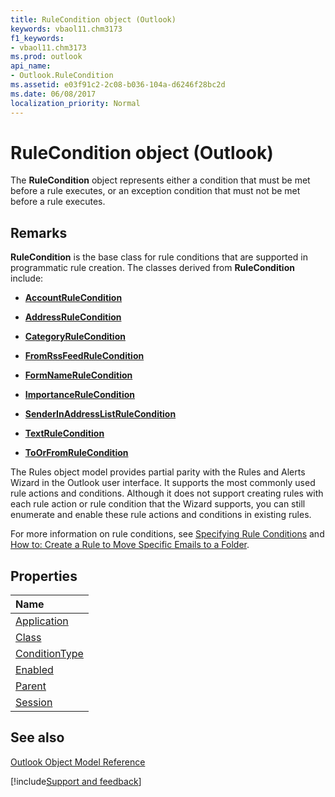 ```yaml
---
title: RuleCondition object (Outlook)
keywords: vbaol11.chm3173
f1_keywords:
- vbaol11.chm3173
ms.prod: outlook
api_name:
- Outlook.RuleCondition
ms.assetid: e03f91c2-2c08-b036-104a-d6246f28bc2d
ms.date: 06/08/2017
localization_priority: Normal
---
```



# RuleCondition object (Outlook)

The  **RuleCondition** object represents either a condition that must be met before a rule executes, or an exception condition that must not be met before a rule executes.


## Remarks

 **RuleCondition** is the base class for rule conditions that are supported in programmatic rule creation. The classes derived from **RuleCondition** include:


-  **[AccountRuleCondition](Outlook.AccountRuleCondition.md)**
    
-  **[AddressRuleCondition](Outlook.AddressRuleCondition.md)**
    
-  **[CategoryRuleCondition](Outlook.CategoryRuleCondition.md)**
    
-  **[FromRssFeedRuleCondition](Outlook.FromRssFeedRuleCondition.md)**
    
-  **[FormNameRuleCondition](Outlook.FormNameRuleCondition.md)**
    
-  **[ImportanceRuleCondition](Outlook.ImportanceRuleCondition.md)**
    
-  **[SenderInAddressListRuleCondition](Outlook.SenderInAddressListRuleCondition.md)**
    
-  **[TextRuleCondition](Outlook.TextRuleCondition.md)**
    
-  **[ToOrFromRuleCondition](Outlook.ToOrFromRuleCondition.md)**
    


The Rules object model provides partial parity with the Rules and Alerts Wizard in the Outlook user interface. It supports the most commonly used rule actions and conditions. Although it does not support creating rules with each rule action or rule condition that the Wizard supports, you can still enumerate and enable these rule actions and conditions in existing rules. 

For more information on rule conditions, see [Specifying Rule Conditions](../outlook/How-to/Rules/specifying-rule-conditions.md) and [How to: Create a Rule to Move Specific Emails to a Folder](../outlook/How-to/Rules/create-a-rule-to-move-specific-e-mails-to-a-folder.md).


## Properties



|Name|
|:-----|
|[Application](Outlook.RuleCondition.Application.md)|
|[Class](Outlook.RuleCondition.Class.md)|
|[ConditionType](Outlook.RuleCondition.ConditionType.md)|
|[Enabled](Outlook.RuleCondition.Enabled.md)|
|[Parent](Outlook.RuleCondition.Parent.md)|
|[Session](Outlook.RuleCondition.Session.md)|

## See also


[Outlook Object Model Reference](overview/Outlook/object-model.md)

[!include[Support and feedback](~/includes/feedback-boilerplate.md)]